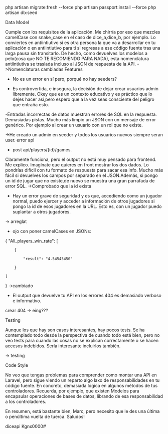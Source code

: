 php artisan migrate:fresh --force
php artisan passport:install --force
php artisan db:seed

Data Model 

Cumple con los requisitos de la aplicación. Me chirría por eso que mezcles camelCase con snake_case en el caso de dice_a,dice_b, por ejemplo. Lo conviertes en antiintiutivo si es otra persona la que va a desarrollar en tu aplicación o en antiintiutivo para ti si regresas a ese  código fuente tras una larga pausa sin transitarlo. De hecho, como devuelves los modelos a pelo(cosa que NO TE RECOMIENDO PARA NADA), esta nomenclatura antiintiutiva se traslada incluso al JSON de respuesta de la API.
->Nomenclaturas cambiadas
Features

- No es un error en sí pero, porqué no hay seeders?

- Es controvertida, e insegura, la decisión de dejar crear usuarios admin libremente. Okey que es un contexto educativo y es práctico que lo dejes hacer así,pero espero que a la vez seas consciente del peligro que entraña esto.

-Entradas incorrectas de datos muestran errores de SQL en la respuesta. Demasiadas pistas. Mucho más limpio un JSON con un mensaje de error genérico. Por ejemplo al crear un usuario con un rol que no existe.

->He creado un admin en seeder y todos los usuarios nuevos siempre seran user.
error api

* post api/players/{id}/games.

Claramente funciona, pero el output no está muy pensado para frontend. Me explico. Imagínate que quieres en front mostrar los dos dados. Lo pondrías difícil con tu formato de respuesta para sacar esa info. Mucho más fácil si devuelves los campos por separado en el JSON.Además, si pongo un id de jugar que no existe,de nuevo se muestra una gran parrafada de error SQL.
->Comprobado que la id exista

- Hay un error grave de seguridad y es que, accediendo como un jugador normal, puedo ejercer y acceder a información de otros jugadores si pongo la id de esos jugadores en la URL. Esto es, con un jugador puedo suplantar a otros jugadores.

-> arreglat
- ojo con poner camelCases en JSONs:

{   "All_players_win_rate": [

        {

            "result": "4.54545450"

        }

    ]

}
->cambiado

- El output que devuelve tu API en los errores 404 es demasiado verboso e informativo. 


crear 404
-> eing??? 


Testing

Aunque los que hay son casos interesantes, hay pocos tests. Se ha contemplado todo desde la perspectiva de cuando todo está bien, pero no veo tests para cuando las cosas no se explican correctamente o se hacen accesos indebidos. Sería interesante incluirlos también.

-> testing

Code Style

No veo que tengas problemas para comprender como montar una API en Laravel, pero sigue viendo un reparto algo laxo de responsabilidades en tu código fuente. En concreto, demasiada lógica en algunos métodos de tus controladores. Recuerda, por ejemplo, que existen Modelos para encapsular operaciones de bases de datos, librando de esa responsabilidad a los controladores.

En resumen, está bastante bien, Marc, pero necesito que le des una última o penúltima vuelta de tuerca.
Saludos!

diceapi
Kgnx0000#